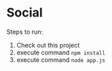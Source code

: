 # Social

Steps to run:

1. Check out this project
2. execute command <code>npm install</code>
3. execute command <code>node app.js</code>
